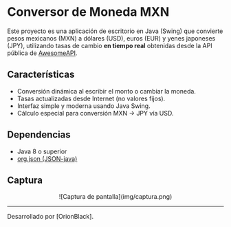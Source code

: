 # Conversor de Moneda MXN

Este proyecto es una aplicación de escritorio en Java (Swing) que convierte pesos mexicanos (MXN) a dólares (USD), euros (EUR) y yenes japoneses (JPY), utilizando tasas de cambio **en tiempo real** obtenidas desde la API pública de [AwesomeAPI](https://economia.awesomeapi.com.br/).

## Características

- Conversión dinámica al escribir el monto o cambiar la moneda.
- Tasas actualizadas desde Internet (no valores fijos).
- Interfaz simple y moderna usando Java Swing.
- Cálculo especial para conversión MXN → JPY vía USD.

## Dependencias

- Java 8 o superior
- [org.json (JSON-java)](https://github.com/stleary/JSON-java)

## Captura
<div align="center">
  ![Captura de pantalla](img/captura.png) <!-- Puedes agregar la imagen real cuando la tengas -->
</div>


-------------
Desarrollado por [OrionBlack].
